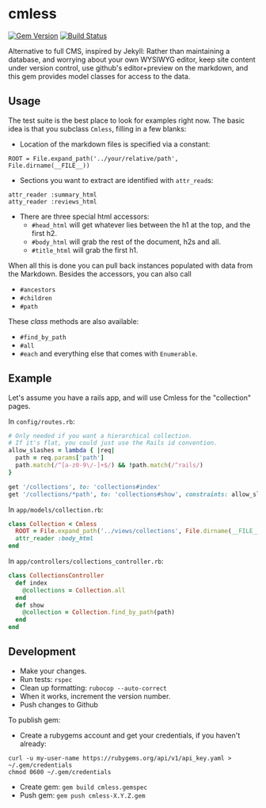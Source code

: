 # cmless

[![Gem Version](https://badge.fury.io/rb/cmless.svg)](http://badge.fury.io/rb/cmless)
[![Build Status](https://travis-ci.org/WGBH/cmless.svg)](https://travis-ci.org/WGBH/cmless)

Alternative to full CMS, inspired by Jekyll: Rather than maintaining a database,
and worrying about your own WYSIWYG editor, keep site content under version control,
use github's editor+preview on the markdown, and this gem provides model classes
for access to the data. 

## Usage

The test suite is the best place to look for examples right now.
The basic idea is that you subclass `Cmless`, filling in a few blanks:

- Location of the markdown files is specified via a constant:
```
ROOT = File.expand_path('../your/relative/path', File.dirname(__FILE__))
```
- Sections you want to extract are identified with `attr_read`s:
```
attr_reader :summary_html
atty_reader :reviews_html
```
- There are three special html accessors:
  - `#head_html` will get whatever lies between the h1 at the top, and the first h2.
  - `#body_html` will grab the rest of the document, h2s and all.
  - `#title_html` will grab the first h1.

When all this is done you can pull back instances populated with data from the Markdown.
Besides the accessors, you can also call
  - `#ancestors`
  - `#children`
  - `#path`

These *class* methods are also available:
  - `#find_by_path`
  - `#all`
  - `#each` and everything else that comes with `Enumerable`.

## Example

Let's assume you have a rails app, and will use Cmless for the "collection" pages.

In `config/routes.rb`:
```ruby
# Only needed if you want a hierarchical collection.
# If it's flat, you could just use the Rails id convention.
allow_slashes = lambda { |req|
  path = req.params['path']
  path.match(/^[a-z0-9\/-]+$/) && !path.match(/^rails/)
}

get '/collections', to: 'collections#index'
get '/collections/*path', to: 'collections#show', constraints: allow_slashes
```

In `app/models/collection.rb`:
```ruby
class Collection < Cmless
  ROOT = File.expand_path('../views/collections', File.dirname(__FILE__))
  attr_reader :body_html
end
```

In `app/controllers/collections_controller.rb`:
```ruby
class CollectionsController
  def index
    @collections = Collection.all
  end
  def show
    @collection = Collection.find_by_path(path)
  end
end
```

## Development

- Make your changes.
- Run tests: `rspec`
- Clean up formatting: `rubocop --auto-correct`
- When it works, increment the version number.
- Push changes to Github

To publish gem:
- Create a rubygems account and get your credentials, if you haven't already: 
```
curl -u my-user-name https://rubygems.org/api/v1/api_key.yaml > ~/.gem/credentials
chmod 0600 ~/.gem/credentials
```
- Create gem: `gem build cmless.gemspec`
- Push gem: `gem push cmless-X.Y.Z.gem`
